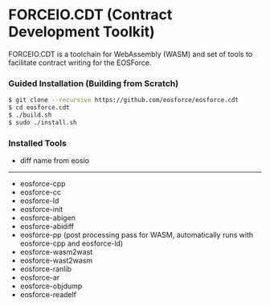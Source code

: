 # FORCEIO.CDT (Contract Development Toolkit)

FORCEIO.CDT is a toolchain for WebAssembly (WASM) and set of tools to facilitate contract writing for the EOSForce.

### Guided Installation (Building from Scratch)
```sh
$ git clone --recursive https://github.com/eosforce/eosforce.cdt
$ cd eosforce.cdt
$ ./build.sh
$ sudo ./install.sh
```

### Installed Tools

* diff name from eosio

---
* eosforce-cpp
* eosforce-cc
* eosforce-ld
* eosforce-init
* eosforce-abigen
* eosforce-abidiff
* eosforce-pp (post processing pass for WASM, automatically runs with eosforce-cpp and eosforce-ld)
* eosforce-wasm2wast
* eosforce-wast2wasm
* eosforce-ranlib
* eosforce-ar
* eosforce-objdump
* eosforce-readelf
